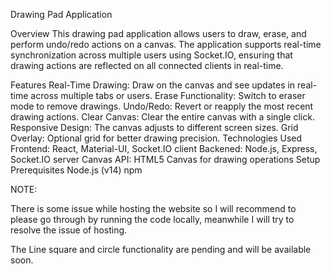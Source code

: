 Drawing Pad Application

Overview
This drawing pad application allows users to draw, erase, and perform undo/redo actions on a canvas. The application supports real-time synchronization across multiple users using Socket.IO, ensuring that drawing actions are reflected on all connected clients in real-time.

Features
Real-Time Drawing: Draw on the canvas and see updates in real-time across multiple tabs or users.
Erase Functionality: Switch to eraser mode to remove drawings.
Undo/Redo: Revert or reapply the most recent drawing actions.
Clear Canvas: Clear the entire canvas with a single click.
Responsive Design: The canvas adjusts to different screen sizes.
Grid Overlay: Optional grid for better drawing precision.
Technologies Used
Frontend: React, Material-UI, Socket.IO client
Backened: Node.js, Express, Socket.IO server
Canvas API: HTML5 Canvas for drawing operations
Setup
Prerequisites
Node.js (v14)
npm

NOTE: 

There is some issue while hosting the website so I will recommend to please go through by running the code locally, meanwhile I will try to resolve the issue of hosting. 

The Line square and circle functionality are pending and will be available soon.
